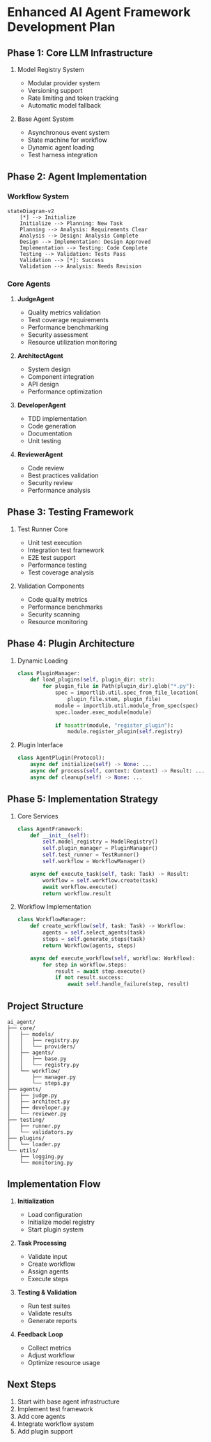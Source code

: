 # Enhanced AI Agent Framework Development Plan

## Phase 1: Core LLM Infrastructure
1. Model Registry System
   - Modular provider system
   - Versioning support
   - Rate limiting and token tracking
   - Automatic model fallback

2. Base Agent System
   - Asynchronous event system
   - State machine for workflow
   - Dynamic agent loading
   - Test harness integration

## Phase 2: Agent Implementation

### Workflow System
```mermaid
stateDiagram-v2
    [*] --> Initialize
    Initialize --> Planning: New Task
    Planning --> Analysis: Requirements Clear
    Analysis --> Design: Analysis Complete
    Design --> Implementation: Design Approved
    Implementation --> Testing: Code Complete
    Testing --> Validation: Tests Pass
    Validation --> [*]: Success
    Validation --> Analysis: Needs Revision
```

### Core Agents
1. **JudgeAgent**
   - Quality metrics validation
   - Test coverage requirements
   - Performance benchmarking
   - Security assessment
   - Resource utilization monitoring

2. **ArchitectAgent** 
   - System design
   - Component integration
   - API design
   - Performance optimization

3. **DeveloperAgent**
   - TDD implementation
   - Code generation
   - Documentation
   - Unit testing

4. **ReviewerAgent**
   - Code review
   - Best practices validation
   - Security review
   - Performance analysis

## Phase 3: Testing Framework 

1. Test Runner Core
   - Unit test execution
   - Integration test framework
   - E2E test support
   - Performance testing
   - Test coverage analysis

2. Validation Components
   - Code quality metrics
   - Performance benchmarks
   - Security scanning
   - Resource monitoring

## Phase 4: Plugin Architecture

1. Dynamic Loading
   ```python
   class PluginManager:
       def load_plugins(self, plugin_dir: str):
           for plugin_file in Path(plugin_dir).glob("*.py"):
               spec = importlib.util.spec_from_file_location(
                   plugin_file.stem, plugin_file)
               module = importlib.util.module_from_spec(spec)
               spec.loader.exec_module(module)
               
               if hasattr(module, "register_plugin"):
                   module.register_plugin(self.registry)
   ```

2. Plugin Interface
   ```python
   class AgentPlugin(Protocol):
       async def initialize(self) -> None: ...
       async def process(self, context: Context) -> Result: ...
       async def cleanup(self) -> None: ...
   ```

## Phase 5: Implementation Strategy

1. Core Services
   ```python
   class AgentFramework:
       def __init__(self):
           self.model_registry = ModelRegistry()
           self.plugin_manager = PluginManager() 
           self.test_runner = TestRunner()
           self.workflow = WorkflowManager()

       async def execute_task(self, task: Task) -> Result:
           workflow = self.workflow.create(task)
           await workflow.execute()
           return workflow.result
   ```

2. Workflow Implementation
   ```python
   class WorkflowManager:
       def create_workflow(self, task: Task) -> Workflow:
           agents = self.select_agents(task)
           steps = self.generate_steps(task)
           return Workflow(agents, steps)

       async def execute_workflow(self, workflow: Workflow):
           for step in workflow.steps:
               result = await step.execute()
               if not result.success:
                   await self.handle_failure(step, result)
   ```

## Project Structure
```
ai_agent/
├── core/
│   ├── models/
│   │   ├── registry.py
│   │   └── providers/
│   ├── agents/
│   │   ├── base.py
│   │   └── registry.py
│   └── workflow/
│       ├── manager.py
│       └── steps.py
├── agents/
│   ├── judge.py
│   ├── architect.py
│   ├── developer.py
│   └── reviewer.py
├── testing/
│   ├── runner.py
│   └── validators.py
├── plugins/
│   └── loader.py
└── utils/
    ├── logging.py
    └── monitoring.py
```

## Implementation Flow

1. **Initialization**
   - Load configuration
   - Initialize model registry
   - Start plugin system

2. **Task Processing**
   - Validate input
   - Create workflow
   - Assign agents
   - Execute steps

3. **Testing & Validation**
   - Run test suites
   - Validate results
   - Generate reports

4. **Feedback Loop**
   - Collect metrics
   - Adjust workflow
   - Optimize resource usage

## Next Steps

1. Start with base agent infrastructure
2. Implement test framework
3. Add core agents
4. Integrate workflow system
5. Add plugin support